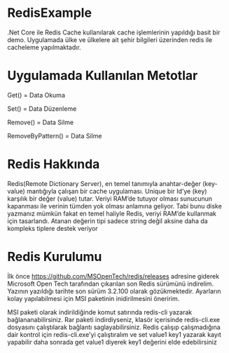 # RedisExample
.Net Core ile Redis Cache kullanılarak cache işlemlerinin yapıldığı basit bir demo. Uygulamada ülke ve ülkelere ait şehir bilgileri üzerinden redis ile cacheleme yapılmaktadır.

# Uygulamada Kullanılan Metotlar
Get() = Data Okuma 

Set() = Data Düzenleme

Remove() = Data Silme

RemoveByPattern() = Data Silme

# Redis Hakkında
Redis(Remote Dictionary Server), en temel tanımıyla anahtar-değer (key-value) mantığıyla çalışan bir cache uygulaması. Unique bir Id’ye (key) karşılık bir değer (value) tutar. Veriyi RAM’de tutuyor olması sunucunun kapanması ile verinin tümden yok olması anlamına geliyor. Tabi bunu diske yazmanız mümkün fakat en temel haliyle Redis, veriyi RAM’de kullanmak için tasarlandı. Atanan değerin tipi sadece string değil aksine daha da kompleks tiplere destek veriyor

# Redis Kurulumu
İlk önce https://github.com/MSOpenTech/redis/releases adresine giderek Microsoft Open Tech tarafından çıkarılan son Redis sürümünü indirelim. Yazının yazıldığı tarihte son sürüm 3.2.100 olarak gözükmektedir. Ayarların kolay yapılabilmesi için MSI paketinin inidirilmesini öneririm.

MSI paketi olarak indirildiğinde komut satırında redis-cli yazarak bağlananabilirsiniz. Rar paketi indirdiyseniz, klasör içerisinde redis-cli.exe dosyasını çalıştılarak bağlantı saglayabilirsiniz. Redis çalışıp çalışmadığına dair kontrol için redis-cli.exe'yi çalıştıralım ve set value1 key1 yazarak kayıt yapabilir daha sonrada get value1 diyerek key1 değerini elde edebilirsiniz




